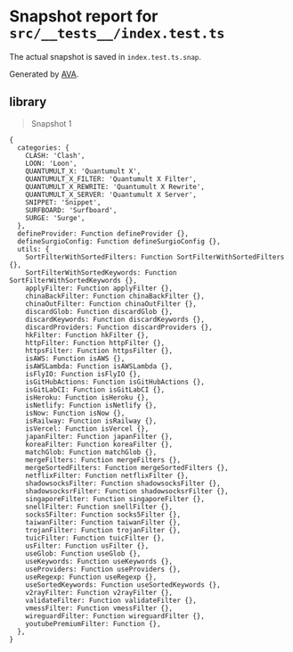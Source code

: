 # Snapshot report for `src/__tests__/index.test.ts`

The actual snapshot is saved in `index.test.ts.snap`.

Generated by [AVA](https://avajs.dev).

## library

> Snapshot 1

    {
      categories: {
        CLASH: 'Clash',
        LOON: 'Loon',
        QUANTUMULT_X: 'Quantumult X',
        QUANTUMULT_X_FILTER: 'Quantumult X Filter',
        QUANTUMULT_X_REWRITE: 'Quantumult X Rewrite',
        QUANTUMULT_X_SERVER: 'Quantumult X Server',
        SNIPPET: 'Snippet',
        SURFBOARD: 'Surfboard',
        SURGE: 'Surge',
      },
      defineProvider: Function defineProvider {},
      defineSurgioConfig: Function defineSurgioConfig {},
      utils: {
        SortFilterWithSortedFilters: Function SortFilterWithSortedFilters {},
        SortFilterWithSortedKeywords: Function SortFilterWithSortedKeywords {},
        applyFilter: Function applyFilter {},
        chinaBackFilter: Function chinaBackFilter {},
        chinaOutFilter: Function chinaOutFilter {},
        discardGlob: Function discardGlob {},
        discardKeywords: Function discardKeywords {},
        discardProviders: Function discardProviders {},
        hkFilter: Function hkFilter {},
        httpFilter: Function httpFilter {},
        httpsFilter: Function httpsFilter {},
        isAWS: Function isAWS {},
        isAWSLambda: Function isAWSLambda {},
        isFlyIO: Function isFlyIO {},
        isGitHubActions: Function isGitHubActions {},
        isGitLabCI: Function isGitLabCI {},
        isHeroku: Function isHeroku {},
        isNetlify: Function isNetlify {},
        isNow: Function isNow {},
        isRailway: Function isRailway {},
        isVercel: Function isVercel {},
        japanFilter: Function japanFilter {},
        koreaFilter: Function koreaFilter {},
        matchGlob: Function matchGlob {},
        mergeFilters: Function mergeFilters {},
        mergeSortedFilters: Function mergeSortedFilters {},
        netflixFilter: Function netflixFilter {},
        shadowsocksFilter: Function shadowsocksFilter {},
        shadowsocksrFilter: Function shadowsocksrFilter {},
        singaporeFilter: Function singaporeFilter {},
        snellFilter: Function snellFilter {},
        socks5Filter: Function socks5Filter {},
        taiwanFilter: Function taiwanFilter {},
        trojanFilter: Function trojanFilter {},
        tuicFilter: Function tuicFilter {},
        usFilter: Function usFilter {},
        useGlob: Function useGlob {},
        useKeywords: Function useKeywords {},
        useProviders: Function useProviders {},
        useRegexp: Function useRegexp {},
        useSortedKeywords: Function useSortedKeywords {},
        v2rayFilter: Function v2rayFilter {},
        validateFilter: Function validateFilter {},
        vmessFilter: Function vmessFilter {},
        wireguardFilter: Function wireguardFilter {},
        youtubePremiumFilter: Function {},
      },
    }
